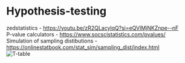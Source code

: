 # Hypothesis-testing  
zedstatistics - https://youtu.be/zR2QLacylqQ?si=eQVlMjNKZnpe--nF  
P-value calculators - https://www.socscistatistics.com/pvalues/  
Simulation of sampling distibutions - https://onlinestatbook.com/stat_sim/sampling_dist/index.html  
![T-table](https://github.com/user-attachments/assets/2ca716e9-64f8-4c76-b96c-9fc3745aca66)


